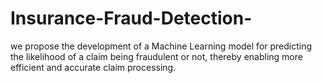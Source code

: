 # Insurance-Fraud-Detection-
we propose the development of a Machine Learning model for predicting the likelihood of a claim being fraudulent or not, thereby enabling more efficient and accurate claim processing.
